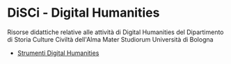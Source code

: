 # DiSCi - Digital Humanities

Risorse didattiche relative alle attività di Digital Humanities del Dipartimento di Storia Culture Civiltà dell'Alma Mater Studiorum Università di Bologna

 * [Strumenti Digital Humanities](https://github.com/IreneVagionakis/DISCI-DH/wiki/Strumenti-Digital-Humanities)
